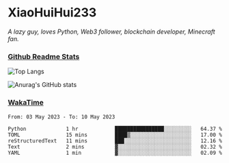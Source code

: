 # XiaoHuiHui233

*A lazy guy, loves Python, Web3 follower, blockchain developer, Minecraft fan.*

### [Github Readme Stats](https://github.com/anuraghazra/github-readme-stats)

![Top Langs](https://github-readme-stats.vercel.app/api/top-langs/?username=XiaoHuiHui233&layout=compact&theme=github_dark)

![Anurag's GitHub stats](https://github-readme-stats.vercel.app/api?username=XiaoHuiHui233&show_icons=true&theme=github_dark)

### [WakaTime](https://wakatime.com)

<!--START_SECTION:waka-->

```text
From: 03 May 2023 - To: 10 May 2023

Python             1 hr            ████████████████░░░░░░░░░   64.37 %
TOML               15 mins         ████▒░░░░░░░░░░░░░░░░░░░░   17.00 %
reStructuredText   11 mins         ███░░░░░░░░░░░░░░░░░░░░░░   12.16 %
Text               2 mins          ▓░░░░░░░░░░░░░░░░░░░░░░░░   02.32 %
YAML               1 min           ▓░░░░░░░░░░░░░░░░░░░░░░░░   02.09 %
```

<!--END_SECTION:waka-->
